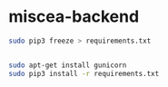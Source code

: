 # miscea-backend

```bash
sudo pip3 freeze > requirements.txt


sudo apt-get install gunicorn
sudo pip3 install -r requirements.txt

```